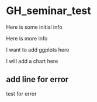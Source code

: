 # GH_seminar_test

Here is some initial info

Here is more info

I want to add ggplots here

I will add a chart here

## add line for error

test for error
